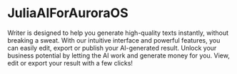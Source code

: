 # JuliaAIForAuroraOS
Writer is designed to help you generate high-quality texts instantly, without breaking a sweat. With our intuitive interface and powerful features, you can easily edit, export or publish your AI-generated result. Unlock your business potential by letting the AI work and generate money for you. View, edit or export your result with a few clicks!
